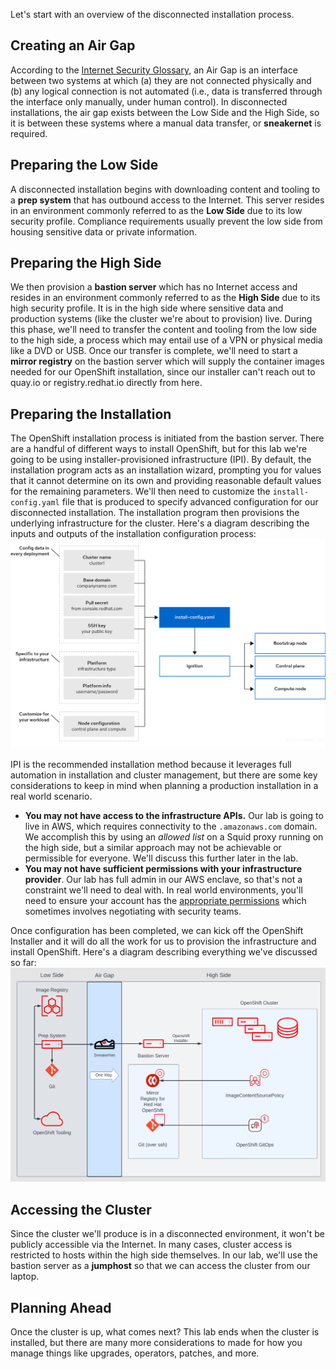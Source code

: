 Let's start with an overview of the disconnected installation process.

## Creating an Air Gap
According to the [Internet Security Glossary](https://www.rfc-editor.org/rfc/rfc4949), an Air Gap is an interface between two systems at which (a) they are not connected physically and (b) any logical connection is not automated (i.e., data is transferred through the interface only manually, under human control). In disconnected installations, the air gap exists between the Low Side and the High Side, so it is between these systems where a manual data transfer, or **sneakernet** is required.

## Preparing the Low Side
A disconnected installation begins with downloading content and tooling to a **prep system** that has outbound access to the Internet. This server resides in an environment commonly referred to as the **Low Side** due to its low security profile. Compliance requirements usually prevent the low side from housing sensitive data or private information.

## Preparing the High Side
We then provision a **bastion server** which has no Internet access and resides in an environment commonly referred to as the **High Side** due to its high security profile. It is in the high side where sensitive data and production systems (like the cluster we're about to provision) live. During this phase, we'll need to transfer the content and tooling from the low side to the high side, a process which may entail use of a VPN or physical media like a DVD or USB. Once our transfer is complete, we'll need to start a **mirror registry** on the bastion server which will supply the container images needed for our OpenShift installation, since our installer can't reach out to quay.io or registry.redhat.io directly from here.

## Preparing the Installation
The OpenShift installation process is initiated from the bastion server. There are a handful of different ways to install OpenShift, but for this lab we're going to be using installer-provisioned infrastructure (IPI). By default, the installation program acts as an installation wizard, prompting you for values that it cannot determine on its own and providing reasonable default values for the remaining parameters. We'll then need to customize the `install-config.yaml` file that is produced to specify advanced configuration for our disconnected installation. The installation program then provisions the underlying infrastructure for the cluster. Here's a diagram describing the inputs and outputs of the installation configuration process:
![Install Overview](images/install-overview.png)

IPI is the recommended installation method because it leverages full automation in installation and cluster management, but there are some key considerations to keep in mind when planning a production installation in a real world scenario.
* **You may not have access to the infrastructure APIs.** Our lab is going to live in AWS, which requires connectivity to the `.amazonaws.com` domain. We accomplish this by using an *allowed list* on a Squid proxy running on the high side, but a similar approach may not be achievable or permissible for everyone. We'll discuss this further later in the lab.
* **You may not have sufficient permissions with your infrastructure provider**. Our lab has full admin in our AWS enclave, so that's not a constraint we'll need to deal with. In real world environments, you'll need to ensure your account has the [appropriate permissions](https://docs.openshift.com/container-platform/4.13/installing/installing_aws/installing-aws-account.html#installation-aws-permissions_installing-aws-account) which sometimes involves negotiating with security teams.

Once configuration has been completed, we can kick off the OpenShift Installer and it will do all the work for us to provision the infrastructure and install OpenShift. Here's a diagram describing everything we've discussed so far:
![disco diagram](images/disco-diagram.png)

## Accessing the Cluster
Since the cluster we'll produce is in a disconnected environment, it won't be publicly accessible via the Internet. In many cases, cluster access is restricted to hosts within the high side themselves. In our lab, we'll use the bastion server as a **jumphost** so that we can access the cluster from our laptop.

## Planning Ahead
Once the cluster is up, what comes next? This lab ends when the cluster is installed, but there are many more considerations to made for how you manage things like upgrades, operators, patches, and more. 